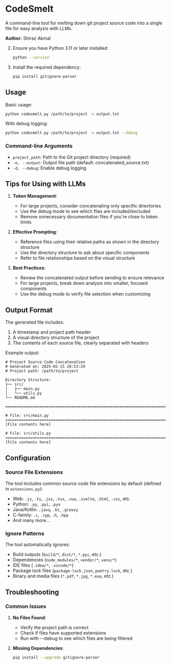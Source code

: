 # CodeSmelt

A command-line tool for melting down git project source code into a single file for easy analysis with LLMs.

**Author:** Shiraz Akmal

2. Ensure you have Python 3.11 or later installed:
   ```bash
   python --version
   ```

3. Install the required dependency:
   ```bash
   pip install gitignore-parser
   ```

## Usage

Basic usage:
```bash
python codesmelt.py /path/to/project -o output.txt
```

With debug logging:
```bash
python codesmelt.py /path/to/project -o output.txt --debug
```

### Command-line Arguments

- `project_path`: Path to the Git project directory (required)
- `-o, --output`: Output file path (default: concatenated_source.txt)
- `-d, --debug`: Enable debug logging

## Tips for Using with LLMs

1. **Token Management**:
   - For large projects, consider concatenating only specific directories
   - Use the debug mode to see which files are included/excluded
   - Remove unnecessary documentation files if you're close to token limits

2. **Effective Prompting**:
   - Reference files using their relative paths as shown in the directory structure
   - Use the directory structure to ask about specific components
   - Refer to file relationships based on the visual structure

3. **Best Practices**:
   - Review the concatenated output before sending to ensure relevance
   - For large projects, break down analysis into smaller, focused components
   - Use the debug mode to verify file selection when customizing

## Output Format

The generated file includes:
1. A timestamp and project path header
2. A visual directory structure of the project
3. The contents of each source file, clearly separated with headers

Example output:
```
# Project Source Code Concatenation
# Generated on: 2025-02-15 20:53:29
# Project path: /path/to/project

Directory Structure:
├── src/
│   ├── main.py
│   └── utils.py
└── README.md

================================================================================

# File: src/main.py
================================================================================
[File contents here]

# File: src/utils.py
================================================================================
[File contents here]
```

## Configuration

### Source File Extensions
The tool includes common source code file extensions by default (defined in `extensions.py`):
- Web: `.js`, `.ts`, `.jsx`, `.tsx`, `.vue`, `.svelte`, `.html`, `.css`, etc.
- Python: `.py`, `.pyi`, `.pyx`
- Java/Kotlin: `.java`, `.kt`, `.groovy`
- C-family: `.c`, `.cpp`, `.h`, `.hpp`
- And many more...

### Ignore Patterns
The tool automatically ignores:
- Build outputs (`build/*`, `dist/*`, `*.pyc`, etc.)
- Dependencies (`node_modules/*`, `vendor/*`, `venv/*`)
- IDE files (`.idea/*`, `.vscode/*`)
- Package lock files (`package-lock.json`, `poetry.lock`, etc.)
- Binary and media files (`*.pdf`, `*.jpg`, `*.exe`, etc.)

## Troubleshooting

### Common Issues

1. **No Files Found**:
   - Verify the project path is correct
   - Check if files have supported extensions
   - Run with --debug to see which files are being filtered

2. **Missing Dependencies**:
   ```bash
   pip install --upgrade gitignore-parser
